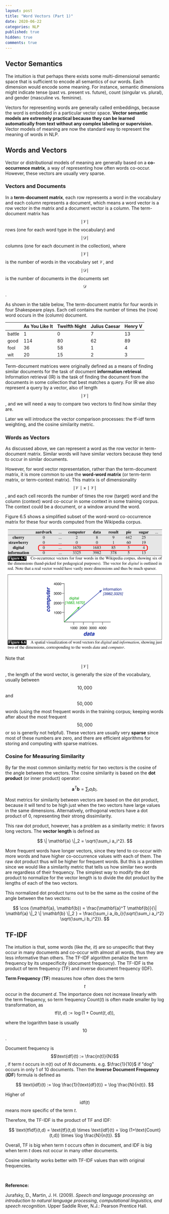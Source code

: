 ```yaml
---
layout: post
title: "Word Vectors (Part 1)"
date: 2020-06-22
categories: NLP
published: true
hidden: true
comments: true
---
```


## Vector Semantics

The intuition is that perhaps there exists some multi-dimensional semantic space that is sufficient to encode all semantics of our words. Each dimension would encode some meaning. For instance, semantic dimensions might indicate tense (past vs. present vs. future), count (singular vs. plural), and gender (masculine vs. feminine). 

Vectors for representing words are generally called embeddings, because the word is embedded in a particular vector space. **Vector semantic models are extremely practical because they can be learned automatically from text without any complex labeling or supervision.** Vector models of meaning are now the standard way to represent the meaning of words in NLP. 

## Words and Vectors

Vector or distributional models of meaning are generally based on a **co-occurrence matrix**, a way of representing how often words co-occur. However, these vectors are usually very sparse. 

### Vectors and Documents

In a **term-document matrix**, each row represents a word in the vocabulary and each column represents a document, which means a word vector is a row vector in the matrix and a document vector is a column. The term-document matrix has $$\mid\mathcal{V}\mid$$ rows (one for each word type in the vocabulary) and $$\mid\mathcal{D}\mid$$ columns (one for each document in the collection), where $$\mid\mathcal{V}\mid$$ is the number of words in the vocabulary set $\mathcal{V}$, and $$\mid\mathcal{D}\mid$$ is the number of documents in the documents set $$\mathcal{D}$$. 

As shown in the table below, The term-document matrix for four words in four Shakespeare plays. Each cell contains the number of times the (row) word occurs in the (column) document.

|        | As You Like It | Twelfth Night | Julius Caesar | Henry V |
| ------ | -------------- | ------------- | ------------- | ------- |
| battle | 1              | 0             | 7             | 13      |
| good   | 114            | 80            | 62            | 89      |
| fool   | 36             | 58            | 1             | 4       |
| wit    | 20             | 15            | 2             | 3       |

Term-document matrices were originally defined as a means of finding similar documents for the task of document **information retrieval**. Information retrieval (IR) is the task of finding the document from the documents in some collection that best matches a query. For IR we also represent a query by a vector, also of length $$\mid\mathcal{V}\mid$$, and we will need a way to compare two vectors to find how similar they are. 

Later we will introduce the vector comparison processes: the tf-idf term weighting, and the cosine similarity metric.

### Words as Vectors

As discussed above, we can represent a word as the row vector in term-document matrix. Similar words will have similar vectors because they tend to occur in similar documents.

However, for word vector representation, rather than the term-document matrix, it is more common to use the **word-word matrix** (or term-term matrix, or term-context matrix). This matrix is of dimensionality $$\mid\mathcal{V}\mid \times \mid\mathcal{V}\mid$$, and each cell records the number of times the row (target) word and the column (context) word co-occur in some context in some training corpus. The context could be a document, or a window around the word. 

Figure 6.5 shows a simplified subset of the word-word co-occurrence matrix for these four words computed from the Wikipedia corpus.

<img src="/pictures/word_word_co_occurrence_matrix.png" alt="image-20200622023815889" style="zoom:57%;" />

Note that $$\mid\mathcal{V}\mid$$, the length of the word vector, is generally the size of the vocabulary, usually between $$10,000$$ and $$50,000$$ words (using the most frequent words in the training corpus; keeping words after about the most frequent $$50,000$$ or so is generlly not helpful). These vectors are usually very **sparse** since most of these numbers are zero, and there are efficient algorithms for storing and computing with sparse matrices. 

### Cosine for Measuring Similarity

By far the most common similarity metric for two vectors is the cosine of the angle between the vectors. The cosine similarity is based on the **dot product** (or inner product) operator:

$$
\mathbf{a}^T \mathbf{b} = \sum_i a_ib_i.
$$

Most metrics for similarity between vectors are based on the dot product, because it will tend to be high just when the two vectors have large values in the same dimensions. Alternatively, orthogonal vectors have a dot product of $0$, representing their strong dissimilarity. 

This raw dot product, however, has a problem as a similarity metric: it favors long vectors. The **vector length** is defined as 

$$
\| \mathbf{a} \|_2 = \sqrt{\sum_i a_i^2}.
$$

More frequent words have longer vectors, since they tend to co-occur with more words and have higher co-occurrence values with each of them. The raw dot product thus will be higher for frequent words. But this is a problem since we would like a similarity metric that tells us how similar two words are regardless of their frequency. The simplest way to modify the dot product to normalize for the vector length is to divide the dot product by the lengths of each of the two vectors. 

This normalized dot product turns out to be the same as the cosine of the angle between the two vectors:

$$
\cos (\mathbf{a}, \mathbf{b}) = \frac{\mathbf{a}^T \mathbf{b}}{\| \mathbf{a} \|_2 \| \mathbf{b} \|_2 } = \frac{\sum_i a_ib_i}{\sqrt{\sum_i a_i^2} \sqrt{\sum_i b_i^2}}.
$$

## TF-IDF

The intuition is that, some words (like *the, it*) are so unspecific that they occur in many documents and co-occur with almost all words, thus they are less informative than others. The TF-IDF algorithm penalize the term frequency by its unspecificity (document frequency). The TF-IDF is the product of term frequency (TF) and inverse document frequency (IDF). 

**Term Frequency** (**TF**) measures how often does the term $$t$$ occur in the document $d$. The importance does not increase linearly with the term frequency, so term frequency $\text{Count}(t)$ is often made smaller by log transformation, as 
$$
\text{tf}(t,d) := \log\left(1+\text{Count}(t,d)\right),
$$

where the logarithm base is usually $$10$$.

Document frequency is $$\text{df}(t) := \frac{n(t)}{N}$$, if term $t$ occurs in $n(t)$ out of $N$ documents. e.g. $\frac{1}{10}$ if "dog" occurs in only $1$ of $10$ documents. Then the **Inverse Document Frequency** (**IDF**) formula is defined as

$$
\text{idf}(t) := \log \frac{1}{\text{df}(t)} = \log \frac{N}{n(t)}.
$$

Higher of $$\text{idf}(t)$$ means more specific of the term $t$.

Therefore, the TF-IDF is the product of TF and IDF:

$$
\text{tfidf}(t,d) = \text{tf}(t,d) \times \text{idf}(t) = \log (1+\text{Count}(t,d)) \times \log \frac{N}{n(t)}.
$$

Overall, TF is big when term $t$ occurs often in document, and IDF is big when term $t$ does not occur in many other documents. 

Cosine similarity works better with TF-IDF values than with original frequencies. 

<br>

**Reference:**

Jurafsky, D., Martin, J. H. (2009). *Speech and language processing: an introduction to natural language processing, computational linguistics, and speech recognition*. Upper Saddle River, N.J.: Pearson Prentice Hall.